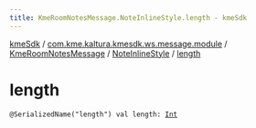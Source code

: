 ```yaml
---
title: KmeRoomNotesMessage.NoteInlineStyle.length - kmeSdk
---
```


[kmeSdk](../../../index.html) / [com.kme.kaltura.kmesdk.ws.message.module](../../index.html) / [KmeRoomNotesMessage](../index.html) / [NoteInlineStyle](index.html) / [length](./length.html)

# length

`@SerializedName("length") val length: `[`Int`](https://kotlinlang.org/api/latest/jvm/stdlib/kotlin/-int/index.html)
